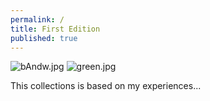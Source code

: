 ```yaml
---
permalink: /
title: First Edition
published: true
---
```

![bAndw.jpg]({{site.baseurl}}/assets/images/bAndw.jpg)
![green.jpg]({{site.baseurl}}/assets/images/green.jpg)

This collections is based on my experiences...
